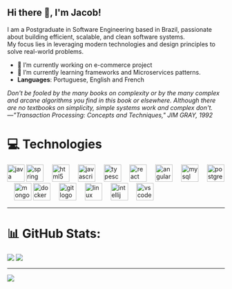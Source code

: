 ## Hi there 👋, I'm Jacob!
I am a Postgraduate in Software Engineering based in Brazil, passionate about building efficient, scalable, and clean software systems.<br> My focus lies in leveraging modern technologies and design principles to solve real-world problems.

- 🔭 I’m currently working on e-commerce project
- 🌱 I’m currently learning frameworks and Microservices patterns.
-  **Languages**: Portuguese, English and French

  *Don't be fooled by the many books on complexity or by the
many complex and arcane algorithms you find in this book
or elsewhere. Although there are no textbooks on simplicity,
simple systems work and complex don't.
          <br>     —"Transaction Processing: Concepts and Techniques,"
             JIM GRAY, 1992*

<!--[![Anurag's GitHub stats](https://github-readme-stats.vercel.app/api?username=jacob-majesty)](https://github.com/anuraghazra/github-readme-stats) -->


# 💻 Technologies
<!-- Site used for Readme: https://profile-readme-generator.com -->
<div align="left"; display: inline-block> 
<img src="https://cdn.jsdelivr.net/gh/devicons/devicon/icons/java/java-original.svg" height="40" alt="java logo"  />
<img src="https://cdn.jsdelivr.net/gh/devicons/devicon/icons/spring/spring-original.svg" height="40" alt="spring logo" />
<img width="12" /> 

<img src="https://cdn.jsdelivr.net/gh/devicons/devicon/icons/html5/html5-original.svg" height="40" alt="html5 logo"  />
<img width="12" />
<img src="https://cdn.jsdelivr.net/gh/devicons/devicon/icons/javascript/javascript-original.svg" height="40" alt="javascript logo"  />
<img width="12" />
<img src="https://cdn.jsdelivr.net/gh/devicons/devicon/icons/typescript/typescript-original.svg" height="40" alt="typescript logo"  />
<img width="12" />
<img src="https://cdn.jsdelivr.net/gh/devicons/devicon/icons/react/react-original.svg" height="40" alt="react logo"  />
<img width="12" />
<img src="https://cdn.jsdelivr.net/gh/devicons/devicon/icons/angularjs/angularjs-original.svg" height="40" alt="angularjs logo"  />
<img width="12" />          

<img src="https://cdn.jsdelivr.net/gh/devicons/devicon/icons/mysql/mysql-original.svg" height="40" alt="mysql logo"  />
<img width="12" />
<img src="https://cdn.jsdelivr.net/gh/devicons/devicon/icons/postgresql/postgresql-original.svg" height="40" alt="postgresql logo"  />
<img width="12" />
<img src="https://cdn.jsdelivr.net/gh/devicons/devicon/icons/mongodb/mongodb-original.svg" height="40" alt="mongodb logo"  />         

  <img src="https://cdn.jsdelivr.net/gh/devicons/devicon/icons/docker/docker-original.svg" height="40" alt="docker logo"  />
  <img width="12" />
  <img src="https://cdn.jsdelivr.net/gh/devicons/devicon/icons/git/git-original.svg" height="40" alt="git logo"  />
  <img width="12" />
  <img src="https://cdn.jsdelivr.net/gh/devicons/devicon/icons/linux/linux-original.svg" height="40" alt="linux logo"  />
  <img width="12" /> 

   <img src="https://cdn.jsdelivr.net/gh/devicons/devicon/icons/intellij/intellij-original.svg" height="40" alt="intellij logo"  />
   <img width="12" />
  <img src="https://cdn.jsdelivr.net/gh/devicons/devicon/icons/vscode/vscode-original.svg" height="40" alt="vscode logo"  />
  <img width="12" />         
</div>



---

# 📊 GitHub Stats:
![](https://github-readme-stats.vercel.app/api?username=jacob-majesty&theme=dark&hide_border=false&include_all_commits=false&count_private=false)
![](https://github-readme-streak-stats.herokuapp.com/?user=jacob-majesty&theme=dark&hide_border=false)
<!-- ![](https://github-readme-stats.vercel.app/api/top-langs/?username=jacob-majesty&theme=dark&hide_border=false&include_all_commits=false&count_private=false&layout=compact) -->

---
[![](https://visitcount.itsvg.in/api?id=jacob-majesty&icon=0&color=0)](https://visitcount.itsvg.in)

<!-- Proudly created with GPRM ( https://gprm.itsvg.in ) -->

<!--
**jacob-majesty/jacob-majesty** is a ✨ _special_ ✨ repository because its `README.md` (this file) appears on your GitHub profile.

Here are some ideas to get you started:

- 🔭 I’m currently working on ...
- 🌱 I’m currently learning ...
- 👯 I’m looking to collaborate on ...
- 🤔 I’m looking for help with ...
- 💬 Ask me about ...
- 📫 How to reach me: ...
- 😄 Pronouns: ...
- ⚡ Fun fact: ...
-->
